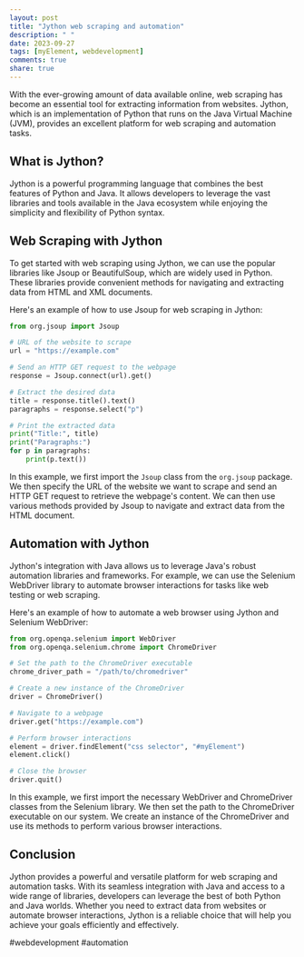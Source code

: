 ```yaml
---
layout: post
title: "Jython web scraping and automation"
description: " "
date: 2023-09-27
tags: [myElement, webdevelopment]
comments: true
share: true
---
```


With the ever-growing amount of data available online, web scraping has become an essential tool for extracting information from websites. Jython, which is an implementation of Python that runs on the Java Virtual Machine (JVM), provides an excellent platform for web scraping and automation tasks.

## What is Jython?

Jython is a powerful programming language that combines the best features of Python and Java. It allows developers to leverage the vast libraries and tools available in the Java ecosystem while enjoying the simplicity and flexibility of Python syntax.

## Web Scraping with Jython

To get started with web scraping using Jython, we can use the popular libraries like Jsoup or BeautifulSoup, which are widely used in Python. These libraries provide convenient methods for navigating and extracting data from HTML and XML documents.

Here's an example of how to use Jsoup for web scraping in Jython:

```python
from org.jsoup import Jsoup

# URL of the website to scrape
url = "https://example.com"

# Send an HTTP GET request to the webpage
response = Jsoup.connect(url).get()

# Extract the desired data
title = response.title().text()
paragraphs = response.select("p")

# Print the extracted data
print("Title:", title)
print("Paragraphs:")
for p in paragraphs:
    print(p.text())
```

In this example, we first import the `Jsoup` class from the `org.jsoup` package. We then specify the URL of the website we want to scrape and send an HTTP GET request to retrieve the webpage's content. We can then use various methods provided by Jsoup to navigate and extract data from the HTML document.

## Automation with Jython

Jython's integration with Java allows us to leverage Java's robust automation libraries and frameworks. For example, we can use the Selenium WebDriver library to automate browser interactions for tasks like web testing or web scraping.

Here's an example of how to automate a web browser using Jython and Selenium WebDriver:

```python
from org.openqa.selenium import WebDriver
from org.openqa.selenium.chrome import ChromeDriver

# Set the path to the ChromeDriver executable
chrome_driver_path = "/path/to/chromedriver"

# Create a new instance of the ChromeDriver
driver = ChromeDriver()

# Navigate to a webpage
driver.get("https://example.com")

# Perform browser interactions
element = driver.findElement("css selector", "#myElement")
element.click()

# Close the browser
driver.quit()
```

In this example, we first import the necessary WebDriver and ChromeDriver classes from the Selenium library. We then set the path to the ChromeDriver executable on our system. We create an instance of the ChromeDriver and use its methods to perform various browser interactions.

## Conclusion

Jython provides a powerful and versatile platform for web scraping and automation tasks. With its seamless integration with Java and access to a wide range of libraries, developers can leverage the best of both Python and Java worlds. Whether you need to extract data from websites or automate browser interactions, Jython is a reliable choice that will help you achieve your goals efficiently and effectively.

#webdevelopment #automation